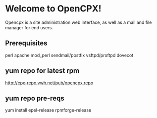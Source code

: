 Welcome to OpenCPX!
==============

Opencpx is a site administration web interface, as well as a mail and file manager for end users. 

Prerequisites
--------------

perl
apache
mod_perl
sendmail/postfix
vsftpd/proftpd
dovecot

yum repo for latest rpm
--------------
http://cpx-repo.vwh.net/pub/opencpx.repo

yum repo pre-reqs
--------------
yum install epel-release rpmforge-release

>

